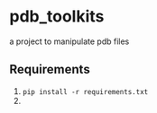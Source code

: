 # pdb_toolkits
a project to manipulate pdb files


## Requirements

1) ``` pip install -r requirements.txt ```
2) 

